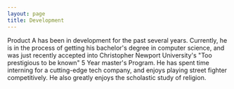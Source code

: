 ```yaml
---
layout: page
title: Development
---
```


Product A has been in development for the past several years. Currently, he is in the process of getting his bachelor's degree in computer science, and was just recently accepted into Christopher Newport University's "Too prestigious to be known" 5 Year master's Program. He has spent time interning for a cutting-edge tech company, and enjoys playing street fighter competitively. He also greatly enjoys the scholastic study of religion.
